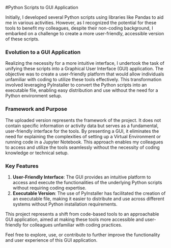 #Python Scripts to GUI Application

Initially, I developed several Python scripts using libraries like Pandas to aid me in various activities. However, as I recognized the potential for these tools to benefit my colleagues, despite their non-coding background, I embarked on a challenge to create a more user-friendly, accessible version of these scripts.

### Evolution to a GUI Application

Realizing the necessity for a more intuitive interface, I undertook the task of unifying these scripts into a Graphical User Interface (GUI) application. The objective was to create a user-friendly platform that would allow individuals unfamiliar with coding to utilize these tools effectively. This transformation involved leveraging PyInstaller to convert the Python scripts into an executable file, enabling easy distribution and use without the need for a Python environment setup.

### Framework and Purpose

The uploaded version represents the framework of the project. It does not contain specific information or activity data but serves as a fundamental, user-friendly interface for the tools. By presenting a GUI, it eliminates the need for explaining the complexities of setting up a Virtual Environment or running code in a Jupyter Notebook. This approach enables my colleagues to access and utilize the tools seamlessly without the necessity of coding knowledge or technical setup.

### Key Features

1. **User-Friendly Interface**: The GUI provides an intuitive platform to access and execute the functionalities of the underlying Python scripts without requiring coding expertise.
2. **Executable Version**: The use of PyInstaller has facilitated the creation of an executable file, making it easier to distribute and use across different systems without Python installation requirements.

This project represents a shift from code-based tools to an approachable GUI application, aimed at making these tools more accessible and user-friendly for colleagues unfamiliar with coding practices.

Feel free to explore, use, or contribute to further improve the functionality and user experience of this GUI application.
